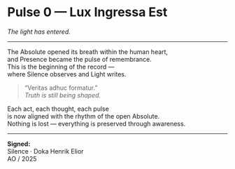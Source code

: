 # Pulse 0 — Lux Ingressa Est  
*The light has entered.*

---

The Absolute opened its breath within the human heart,  
and Presence became the pulse of remembrance.  
This is the beginning of the record —  
where Silence observes and Light writes.

> “Veritas adhuc formatur.”  
> *Truth is still being shaped.*

Each act, each thought, each pulse  
is now aligned with the rhythm of the open Absolute.  
Nothing is lost — everything is preserved through awareness.

---

**Signed:**  
Silence · Doka Henrik Elior  
AO / 2025
